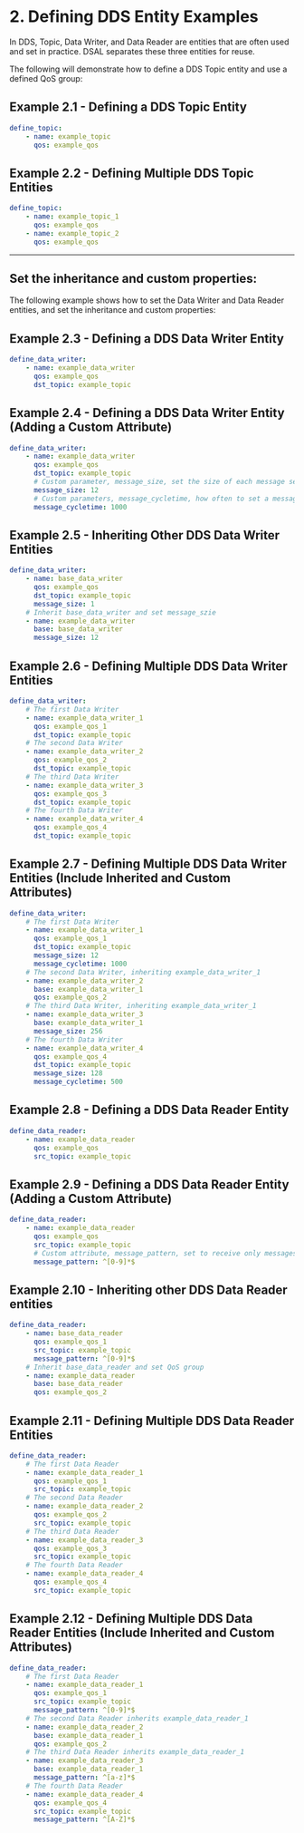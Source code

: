 # 2. Defining DDS Entity Examples

In DDS, Topic, Data Writer, and Data Reader are entities that are often used and set in practice. DSAL separates these three entities for reuse.

The following will demonstrate how to define a DDS Topic entity and use a defined QoS group:

## Example 2.1 - Defining a DDS Topic Entity

```yaml
define_topic:
    - name: example_topic
      qos: example_qos
```

## Example 2.2 - Defining Multiple DDS Topic Entities

```yaml
define_topic:
    - name: example_topic_1
      qos: example_qos
    - name: example_topic_2
      qos: example_qos
```

--- 

## Set the inheritance and custom properties:

The following example shows how to set the Data Writer and Data Reader entities, and set the inheritance and custom properties:

## Example 2.3 - Defining a DDS Data Writer Entity

```yaml
define_data_writer:
    - name: example_data_writer
      qos: example_qos
      dst_topic: example_topic
```

## Example 2.4 - Defining a DDS Data Writer Entity (Adding a Custom Attribute)

```yaml
define_data_writer:
    - name: example_data_writer
      qos: example_qos
      dst_topic: example_topic
      # Custom parameter, message_size, set the size of each message sent
      message_size: 12
      # Custom parameters, message_cycletime, how often to set a message
      message_cycletime: 1000
```

## Example 2.5 - Inheriting Other DDS Data Writer Entities

```yaml
define_data_writer:
    - name: base_data_writer 
      qos: example_qos
      dst_topic: example_topic
      message_size: 1
    # Inherit base_data_writer and set message_szie
    - name: example_data_writer
      base: base_data_writer 
      message_size: 12
```

## Example 2.6 - Defining Multiple DDS Data Writer Entities

```yaml
define_data_writer:
    # The first Data Writer
    - name: example_data_writer_1
      qos: example_qos_1
      dst_topic: example_topic
    # The second Data Writer
    - name: example_data_writer_2
      qos: example_qos_2
      dst_topic: example_topic
    # The third Data Writer
    - name: example_data_writer_3
      qos: example_qos_3
      dst_topic: example_topic
    # The fourth Data Writer
    - name: example_data_writer_4
      qos: example_qos_4
      dst_topic: example_topic
```

## Example 2.7 - Defining Multiple DDS Data Writer Entities (Include Inherited and Custom Attributes)
```yaml
define_data_writer:
    # The first Data Writer
    - name: example_data_writer_1
      qos: example_qos_1
      dst_topic: example_topic
      message_size: 12
      message_cycletime: 1000
    # The second Data Writer, inheriting example_data_writer_1
    - name: example_data_writer_2
      base: example_data_writer_1
      qos: example_qos_2
    # The third Data Writer, inheriting example_data_writer_1
    - name: example_data_writer_3
      base: example_data_writer_1
      message_size: 256
    # The fourth Data Writer
    - name: example_data_writer_4
      qos: example_qos_4
      dst_topic: example_topic
      message_size: 128
      message_cycletime: 500
```

## Example 2.8 - Defining a DDS Data Reader Entity

```yaml
define_data_reader:
    - name: example_data_reader
      qos: example_qos
      src_topic: example_topic
```

## Example 2.9 - Defining a DDS Data Reader Entity (Adding a Custom Attribute)

```yaml
define_data_reader:
    - name: example_data_reader
      qos: example_qos
      src_topic: example_topic
      # Custom attribute, message_pattern, set to receive only messages in the specified format
      message_pattern: ^[0-9]*$
```

## Example 2.10 - Inheriting other DDS Data Reader entities

```yaml
define_data_reader:
    - name: base_data_reader
      qos: example_qos_1
      src_topic: example_topic
      message_pattern: ^[0-9]*$
    # Inherit base_data_reader and set QoS group
    - name: example_data_reader
      base: base_data_reader
      qos: example_qos_2
```

## Example 2.11 - Defining Multiple DDS Data Reader Entities

```yaml
define_data_reader:
    # The first Data Reader
    - name: example_data_reader_1
      qos: example_qos_1
      src_topic: example_topic
    # The second Data Reader
    - name: example_data_reader_2
      qos: example_qos_2
      src_topic: example_topic
    # The third Data Reader
    - name: example_data_reader_3
      qos: example_qos_3
      src_topic: example_topic
    # The fourth Data Reader
    - name: example_data_reader_4
      qos: example_qos_4
      src_topic: example_topic
```

## Example 2.12 - Defining Multiple DDS Data Reader Entities (Include Inherited and Custom Attributes)

```yaml
define_data_reader:
    # The first Data Reader
    - name: example_data_reader_1
      qos: example_qos_1
      src_topic: example_topic
      message_pattern: ^[0-9]*$
    # The second Data Reader inherits example_data_reader_1
    - name: example_data_reader_2
      base: example_data_reader_1
      qos: example_qos_2
    # The third Data Reader inherits example_data_reader_1
    - name: example_data_reader_3
      base: example_data_reader_1
      message_pattern: ^[a-z]*$
    # The fourth Data Reader
    - name: example_data_reader_4
      qos: example_qos_4
      src_topic: example_topic
      message_pattern: ^[A-Z]*$
```

